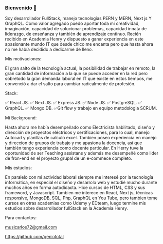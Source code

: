 ### Bienvenido 👋

Soy desarrollador FullStack, manejo tecnologías PERN y MERN, Next js Y GraphQL. Como valor agregado puedo aportar toda mi creatividad, imaginación, capacidad de solucionar problemas, capacidad innata de liderazgo, de enseñanza y también de aprendizaje continuo. 
Recién recibido en Academia Henry y dispuesto a ganar experiencia en este apasionante mundo IT que desde chico me encanta pero que hasta ahora no me había decidido a dedicarme de lleno. 

Mis motivaciones:

El gran salto de la tecnología actual, la posibilidad de trabajar en remoto, la gran cantidad de información a la que se puede acceder en la red pero sobretodo la gran demanda laboral en IT que existe en estos tiempos, me convenció a dar el salto para cambiar radicalmente de profesión.

Stack:

✅ React JS.
✅ Next JS.
✅ Express JS.
✅ Node JS.
✅ PostgreSQL.
✅ GraphQL.
✅ Mongo DB.
✅Git flow y trabajo en equipo metodologia SCRUM.

Mi Background:

Hasta ahora me había desempeñado como Electricista habilitado, diseño y dirección de proyectos eléctricos y certificaciones, para lo cual, manejo Autocad y planillas de calculo excel. Tambien poseo experiencia en manejo y direccion de grupos de trabajo y me apasiona la docencia, así que también tengo experiencia como docente particular. En Herry tuve la oportunidad de ser Teaching assistans y además me desempeñé como lider de fron-end en el proyecto grupal de un e-commece completo.

Mis estudios:

En paralelo con mi actividad laboral siempre me interesé por la tecnología informática, en especial el diseño y desarrolo web y estudié mucho durante muchos años en forma autodidacta. Hice cursos de HTML, CSS y sus frameword, y Javascript. Tambien me interece en React, Next js, técnicas responsive, MongoDB, SQL, Php, GraphQL en You Tube, pero tambien tome cursos en otras academias como Udemy y EDteam, luego termine mis estudios sobre desarrollador fullStack en la Academia Henry.

Para contactos:

musicarlos72@gmail.com

https://github.com/geniototal

<!--
**geniototal/geniototal** is a ✨ _special_ ✨ repository because its `README.md` (this file) appears on your GitHub profile.

Here are some ideas to get you started:

- 🔭 I’m currently working on ...
- 🌱 I’m currently learning ...
- 👯 I’m looking to collaborate on ...
- 🤔 I’m looking for help with ...
- 💬 Ask me about ...
- 📫 How to reach me: ...
- 😄 Pronouns: ...
- ⚡ Fun fact: ...
-->
